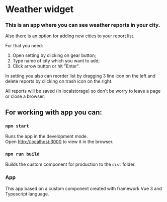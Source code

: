 # Weather widget

### This is an app where you can see weather reports in your city.

Also there is an option for adding new cities to your report list.

For that you need:
1. Open setting by clicking on gear button;
2. Type name of city which you want to add;
3. Click arrow button or hit "Enter".

In setting you also can reorder list by dragging 3 line icon on the left
and delete reports by clicking on trash icon on the right.

All reports will be saved (in localstorage) so don't be worry to leave a page or close a browser.

## For working with app you can:

### `npm start`

Runs the app in the development mode.\
Open [http://localhost:3000](http://localhost:3000) to view it in the browser.

### `npm run build`

Builds the custom component for production to the `dist` folder.

### App

This app based on a custom component created with framework Vue 3 and Typescript language.
